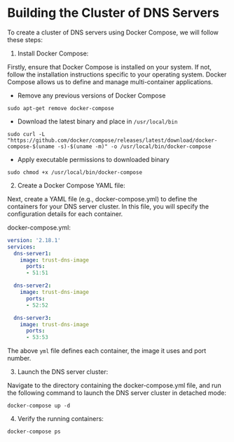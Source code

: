 # Building the Cluster of DNS Servers

To create a cluster of DNS servers using Docker Compose, we will follow these steps:

1. Install Docker Compose:

Firstly, ensure that Docker Compose is installed on your system. If not, follow the installation instructions specific to your operating system. Docker Compose allows us to define and manage multi-container applications.

- Remove any previous versions of Docker Compose
```shell
sudo apt-get remove docker-compose
```
- Download the latest binary and place in `/usr/local/bin`
```shell
sudo curl -L "https://github.com/docker/compose/releases/latest/download/docker-compose-$(uname -s)-$(uname -m)" -o /usr/local/bin/docker-compose
```
- Apply executable permissions to downloaded binary
```shell
sudo chmod +x /usr/local/bin/docker-compose
```

2. Create a Docker Compose YAML file:

Next, create a YAML file (e.g., docker-compose.yml) to define the containers for your DNS server cluster. In this file, you will specify the configuration details for each container.

docker-compose.yml:
```yml
version: '2.18.1'
services:
  dns-server1:
    image: trust-dns-image
      ports:
      - 51:51

  dns-server2:
    image: trust-dns-image
      ports:
      - 52:52

  dns-server3:
    image: trust-dns-image
      ports:
      - 53:53
```

The above `yml` file defines each container, the image it uses and port number.  

3. Launch the DNS server cluster:

Navigate to the directory containing the docker-compose.yml file, and run the following command to launch the DNS server cluster in detached mode:
```shell
docker-compose up -d
```
4. Verify the running containers:

```shell
docker-compose ps
```